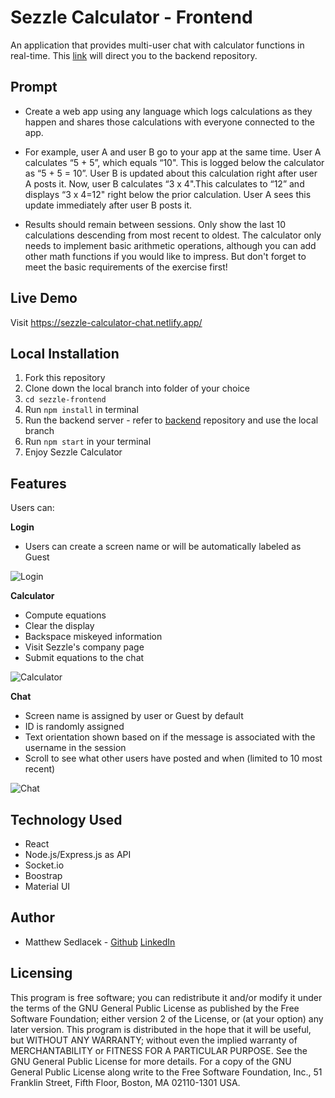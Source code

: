 # Sezzle Calculator - Frontend

An application that provides multi-user chat with calculator functions in real-time. This [link](https://github.com/matthewsedlacek/sezzle-node-express-api) will direct you to the backend repository.

## Prompt

- Create a web app using any language which logs calculations as they happen and shares those calculations with everyone connected to the app.

- For example, user A and user B go to your app at the same time. User A calculates “5 + 5”, which equals “10". This is logged below the calculator as “5 + 5 = 10”. User B is updated about this calculation right after user A posts it. Now, user B calculates “3 x 4".This calculates to “12” and displays “3 x 4=12" right below the prior calculation. User A sees this update immediately after user B posts it.

- Results should remain between sessions. Only show the last 10 calculations descending from most recent to oldest. The calculator only needs to implement basic arithmetic operations, although you can add other math functions if you would like to impress. But don't forget to meet the basic requirements of the exercise first!

## Live Demo

Visit https://sezzle-calculator-chat.netlify.app/

## Local Installation

1. Fork this repository
2. Clone down the local branch into folder of your choice
3. `cd sezzle-frontend`
4. Run `npm install` in terminal
5. Run the backend server - refer to [backend](https://github.com/matthewsedlacek/sezzle-node-express-api/tree/local) repository and use the local branch
6. Run `npm start` in your terminal
7. Enjoy Sezzle Calculator

## Features

Users can:

**Login**

- Users can create a screen name or will be automatically labeled as Guest

![Login](README_assets/Login.gif)

**Calculator**

- Compute equations
- Clear the display
- Backspace miskeyed information
- Visit Sezzle's company page
- Submit equations to the chat

![Calculator](README_assets/Calculator.gif)

**Chat**

- Screen name is assigned by user or Guest by default
- ID is randomly assigned
- Text orientation shown based on if the message is associated with the username in the session
- Scroll to see what other users have posted and when (limited to 10 most recent)

![Chat](README_assets/Chat.gif)

## Technology Used

- React
- Node.js/Express.js as API
- Socket.io
- Boostrap
- Material UI

## Author

- Matthew Sedlacek - [Github](https://github.com/matthewsedlacek) [LinkedIn](https://www.linkedin.com/in/matthew-sedlacek/)

## Licensing

This program is free software; you can redistribute it and/or modify it under the terms of the GNU General Public License as published by the Free Software Foundation; either version 2 of the License, or (at your option) any later version.
This program is distributed in the hope that it will be useful, but WITHOUT ANY WARRANTY; without even the implied warranty of MERCHANTABILITY or FITNESS FOR A PARTICULAR PURPOSE. See the GNU General Public License for more details.
For a copy of the GNU General Public License along write to the Free Software Foundation, Inc., 51 Franklin Street, Fifth Floor, Boston, MA 02110-1301 USA.
